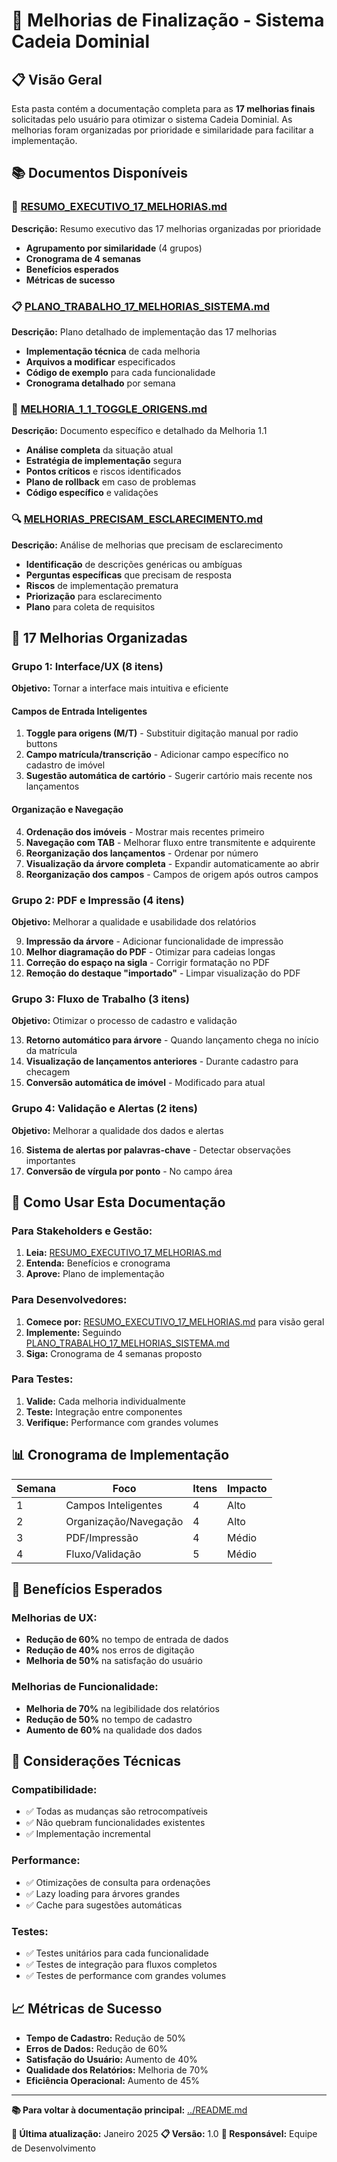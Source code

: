 # 🎯 Melhorias de Finalização - Sistema Cadeia Dominial

## 📋 **Visão Geral**
Esta pasta contém a documentação completa para as **17 melhorias finais** solicitadas pelo usuário para otimizar o sistema Cadeia Dominial. As melhorias foram organizadas por prioridade e similaridade para facilitar a implementação.

## 📚 **Documentos Disponíveis**

### **📖 [RESUMO_EXECUTIVO_17_MELHORIAS.md](RESUMO_EXECUTIVO_17_MELHORIAS.md)**
**Descrição:** Resumo executivo das 17 melhorias organizadas por prioridade
- **Agrupamento por similaridade** (4 grupos)
- **Cronograma de 4 semanas**
- **Benefícios esperados**
- **Métricas de sucesso**

### **📋 [PLANO_TRABALHO_17_MELHORIAS_SISTEMA.md](PLANO_TRABALHO_17_MELHORIAS_SISTEMA.md)**
**Descrição:** Plano detalhado de implementação das 17 melhorias
- **Implementação técnica** de cada melhoria
- **Arquivos a modificar** especificados
- **Código de exemplo** para cada funcionalidade
- **Cronograma detalhado** por semana

### **🎯 [MELHORIA_1_1_TOGGLE_ORIGENS.md](MELHORIA_1_1_TOGGLE_ORIGENS.md)**
**Descrição:** Documento específico e detalhado da Melhoria 1.1
- **Análise completa** da situação atual
- **Estratégia de implementação** segura
- **Pontos críticos** e riscos identificados
- **Plano de rollback** em caso de problemas
- **Código específico** e validações

### **🔍 [MELHORIAS_PRECISAM_ESCLARECIMENTO.md](MELHORIAS_PRECISAM_ESCLARECIMENTO.md)**
**Descrição:** Análise de melhorias que precisam de esclarecimento
- **Identificação** de descrições genéricas ou ambíguas
- **Perguntas específicas** que precisam de resposta
- **Riscos** de implementação prematura
- **Priorização** para esclarecimento
- **Plano** para coleta de requisitos

## 🎯 **17 Melhorias Organizadas**

### **Grupo 1: Interface/UX (8 itens)**
**Objetivo:** Tornar a interface mais intuitiva e eficiente

#### **Campos de Entrada Inteligentes**
1. **Toggle para origens (M/T)** - Substituir digitação manual por radio buttons
2. **Campo matrícula/transcrição** - Adicionar campo específico no cadastro de imóvel
3. **Sugestão automática de cartório** - Sugerir cartório mais recente nos lançamentos

#### **Organização e Navegação**
4. **Ordenação dos imóveis** - Mostrar mais recentes primeiro
5. **Navegação com TAB** - Melhorar fluxo entre transmitente e adquirente
6. **Reorganização dos lançamentos** - Ordenar por número
7. **Visualização da árvore completa** - Expandir automaticamente ao abrir
8. **Reorganização dos campos** - Campos de origem após outros campos

### **Grupo 2: PDF e Impressão (4 itens)**
**Objetivo:** Melhorar a qualidade e usabilidade dos relatórios

9. **Impressão da árvore** - Adicionar funcionalidade de impressão
10. **Melhor diagramação do PDF** - Otimizar para cadeias longas
11. **Correção do espaço na sigla** - Corrigir formatação no PDF
12. **Remoção do destaque "importado"** - Limpar visualização do PDF

### **Grupo 3: Fluxo de Trabalho (3 itens)**
**Objetivo:** Otimizar o processo de cadastro e validação

13. **Retorno automático para árvore** - Quando lançamento chega no início da matrícula
14. **Visualização de lançamentos anteriores** - Durante cadastro para checagem
15. **Conversão automática de imóvel** - Modificado para atual

### **Grupo 4: Validação e Alertas (2 itens)**
**Objetivo:** Melhorar a qualidade dos dados e alertas

16. **Sistema de alertas por palavras-chave** - Detectar observações importantes
17. **Conversão de vírgula por ponto** - No campo área

## 🚀 **Como Usar Esta Documentação**

### **Para Stakeholders e Gestão:**
1. **Leia:** [RESUMO_EXECUTIVO_17_MELHORIAS.md](RESUMO_EXECUTIVO_17_MELHORIAS.md)
2. **Entenda:** Benefícios e cronograma
3. **Aprove:** Plano de implementação

### **Para Desenvolvedores:**
1. **Comece por:** [RESUMO_EXECUTIVO_17_MELHORIAS.md](RESUMO_EXECUTIVO_17_MELHORIAS.md) para visão geral
2. **Implemente:** Seguindo [PLANO_TRABALHO_17_MELHORIAS_SISTEMA.md](PLANO_TRABALHO_17_MELHORIAS_SISTEMA.md)
3. **Siga:** Cronograma de 4 semanas proposto

### **Para Testes:**
1. **Valide:** Cada melhoria individualmente
2. **Teste:** Integração entre componentes
3. **Verifique:** Performance com grandes volumes

## 📊 **Cronograma de Implementação**

| Semana | Foco | Itens | Impacto |
|--------|------|-------|---------|
| 1 | Campos Inteligentes | 4 | Alto |
| 2 | Organização/Navegação | 4 | Alto |
| 3 | PDF/Impressão | 4 | Médio |
| 4 | Fluxo/Validação | 5 | Médio |

## 🎯 **Benefícios Esperados**

### **Melhorias de UX:**
- **Redução de 60%** no tempo de entrada de dados
- **Redução de 40%** nos erros de digitação
- **Melhoria de 50%** na satisfação do usuário

### **Melhorias de Funcionalidade:**
- **Melhoria de 70%** na legibilidade dos relatórios
- **Redução de 50%** no tempo de cadastro
- **Aumento de 60%** na qualidade dos dados

## 🔧 **Considerações Técnicas**

### **Compatibilidade:**
- ✅ Todas as mudanças são retrocompatíveis
- ✅ Não quebram funcionalidades existentes
- ✅ Implementação incremental

### **Performance:**
- ✅ Otimizações de consulta para ordenações
- ✅ Lazy loading para árvores grandes
- ✅ Cache para sugestões automáticas

### **Testes:**
- ✅ Testes unitários para cada funcionalidade
- ✅ Testes de integração para fluxos completos
- ✅ Testes de performance com grandes volumes

## 📈 **Métricas de Sucesso**

- **Tempo de Cadastro:** Redução de 50%
- **Erros de Dados:** Redução de 60%
- **Satisfação do Usuário:** Aumento de 40%
- **Qualidade dos Relatórios:** Melhoria de 70%
- **Eficiência Operacional:** Aumento de 45%

---

**📚 Para voltar à documentação principal:** [../README.md](../README.md)

**🔄 Última atualização:** Janeiro 2025
**📋 Versão:** 1.0
**👥 Responsável:** Equipe de Desenvolvimento
